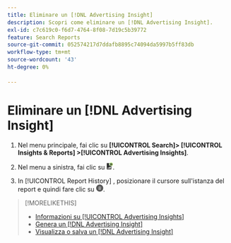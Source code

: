 ```yaml
---
title: Eliminare un [!DNL Advertising Insight]
description: Scopri come eliminare un [!DNL Advertising Insight].
exl-id: c7c619c0-f6d7-4764-8f08-7d19c5b39772
feature: Search Reports
source-git-commit: 052574217d7ddafb8895c74094da5997b5ff83db
workflow-type: tm+mt
source-wordcount: '43'
ht-degree: 0%

---
```


# Eliminare un [!DNL Advertising Insight]

1. Nel menu principale, fai clic su **[!UICONTROL Search]> [!UICONTROL Insights & Reports] >[!UICONTROL Advertising Insights]**.

2. Nel menu a sinistra, fai clic su ![Rapporti](/help/search-social-commerce/assets/insight-reports.png "Rapporti").

3. In [!UICONTROL Report History] , posizionare il cursore sull&#39;istanza del report e quindi fare clic su ![Elimina](/help/search-social-commerce/assets/insight-delete.png "Elimina").

>[!MORELIKETHIS]
>
>* [Informazioni su [!UICONTROL Advertising Insights]](insight-about.md)
>* [Genera un [!DNL Advertising Insight]](insight-generate.md)
>* [Visualizza o salva un [!DNL Advertising Insight]](insight-view-save.md)
